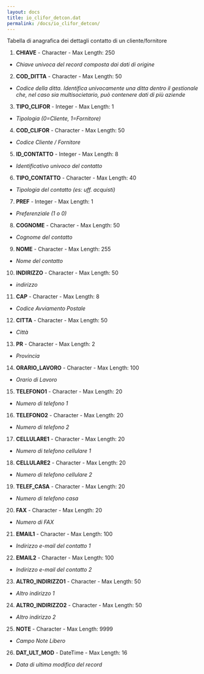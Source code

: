 ```yaml
---
layout: docs
title: io_clifor_detcon.dat
permalink: /docs/io_clifor_detcon/
---
```


Tabella di anagrafica dei dettagli contatto di un cliente/fornitore

1. **CHIAVE** - Character - Max Length: 250
  * *Chiave univoca del record composta dai dati di origine*
2. **COD_DITTA** - Character - Max Length: 50
  * *Codice della ditta. Identifica univocamente una ditta dentro il gestionale che, nel caso sia multisocietario, può contenere dati di più aziende*
3. **TIPO_CLIFOR** - Integer - Max Length: 1
  * *Tipologia (0=Cliente, 1=Fornitore)*
4. **COD_CLIFOR** - Character - Max Length: 50
  * *Codice Cliente / Fornitore*
5. **ID_CONTATTO** - Integer - Max Length: 8
  * *Identificativo univoco del contatto*
6. **TIPO_CONTATTO** - Character - Max Length: 40
  * *Tipologia del contatto (es: uff. acquisti)*
7. **PREF** - Integer - Max Length: 1
  * *Preferenziale (1 o 0)*
8. **COGNOME** - Character - Max Length: 50
  * *Cognome del contatto*
9. **NOME** - Character - Max Length: 255
  * *Nome del contatto*
10. **INDIRIZZO** - Character - Max Length: 50
  * *indirizzo*
11. **CAP** - Character - Max Length: 8
  * *Codice Avviamento Postale*
12. **CITTA** - Character - Max Length: 50
  * *Città*
13. **PR** - Character - Max Length: 2
  * *Provincia*
14. **ORARIO_LAVORO** - Character - Max Length: 100
  * *Orario di Lavoro*
15. **TELEFONO1** - Character - Max Length: 20
  * *Numero di telefono 1*
16. **TELEFONO2** - Character - Max Length: 20
  * *Numero di telefono 2*
17. **CELLULARE1** - Character - Max Length: 20
  * *Numero di telefono cellulare 1*
18. **CELLULARE2** - Character - Max Length: 20
  * *Numero di telefono cellulare 2*
19. **TELEF_CASA** - Character - Max Length: 20
  * *Numero di telefono casa*
20. **FAX** - Character - Max Length: 20
  * *Numero di FAX*
21. **EMAIL1** - Character - Max Length: 100
  * *Indirizzo e-mail del contatto 1*
22. **EMAIL2** - Character - Max Length: 100
  * *Indirizzo e-mail del contatto 2*
23. **ALTRO_INDIRIZZO1** - Character - Max Length: 50
  * *Altro indirizzo 1*
24. **ALTRO_INDIRIZZO2** - Character - Max Length: 50
  * *Altro indirizzo 2*
25. **NOTE** - Character - Max Length: 9999
  * *Campo Note Libero*
26. **DAT_ULT_MOD** - DateTime - Max Length: 16
  * *Data di ultima modifica del record*

